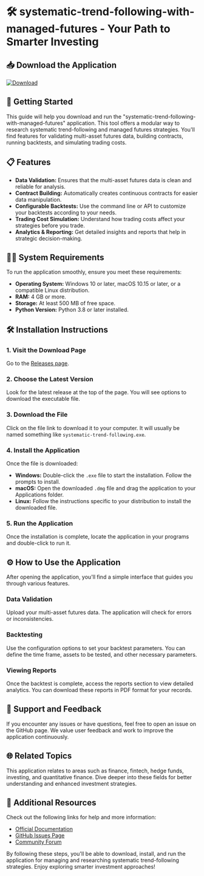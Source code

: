 # 🛠️ systematic-trend-following-with-managed-futures - Your Path to Smarter Investing

## 📥 Download the Application
[![Download](https://img.shields.io/badge/Download-via_Releases-blue.svg)](https://github.com/FelipeBatista02/systematic-trend-following-with-managed-futures/releases)

## 🚀 Getting Started
This guide will help you download and run the "systematic-trend-following-with-managed-futures" application. This tool offers a modular way to research systematic trend-following and managed futures strategies. You'll find features for validating multi-asset futures data, building contracts, running backtests, and simulating trading costs.

## 📋 Features
- **Data Validation:** Ensures that the multi-asset futures data is clean and reliable for analysis.
- **Contract Building:** Automatically creates continuous contracts for easier data manipulation.
- **Configurable Backtests:** Use the command line or API to customize your backtests according to your needs.
- **Trading Cost Simulation:** Understand how trading costs affect your strategies before you trade.
- **Analytics & Reporting:** Get detailed insights and reports that help in strategic decision-making.

## 👨‍💻 System Requirements
To run the application smoothly, ensure you meet these requirements:

- **Operating System:** Windows 10 or later, macOS 10.15 or later, or a compatible Linux distribution.
- **RAM:** 4 GB or more.
- **Storage:** At least 500 MB of free space.
- **Python Version:** Python 3.8 or later installed.

## 🛠️ Installation Instructions
### 1. **Visit the Download Page**
Go to the [Releases page](https://github.com/FelipeBatista02/systematic-trend-following-with-managed-futures/releases).

### 2. **Choose the Latest Version**
Look for the latest release at the top of the page. You will see options to download the executable file.

### 3. **Download the File**
Click on the file link to download it to your computer. It will usually be named something like `systematic-trend-following.exe`.

### 4. **Install the Application**
Once the file is downloaded:
- **Windows:** Double-click the `.exe` file to start the installation. Follow the prompts to install.
- **macOS:** Open the downloaded `.dmg` file and drag the application to your Applications folder.
- **Linux:** Follow the instructions specific to your distribution to install the downloaded file.

### 5. **Run the Application**
Once the installation is complete, locate the application in your programs and double-click to run it.

## ⚙️ How to Use the Application
After opening the application, you'll find a simple interface that guides you through various features.

### **Data Validation**
Upload your multi-asset futures data. The application will check for errors or inconsistencies.

### **Backtesting**
Use the configuration options to set your backtest parameters. You can define the time frame, assets to be tested, and other necessary parameters. 

### **Viewing Reports**
Once the backtest is complete, access the reports section to view detailed analytics. You can download these reports in PDF format for your records.

## 💬 Support and Feedback
If you encounter any issues or have questions, feel free to open an issue on the GitHub page. We value user feedback and work to improve the application continuously.

## 🌐 Related Topics
This application relates to areas such as finance, fintech, hedge funds, investing, and quantitative finance. Dive deeper into these fields for better understanding and enhanced investment strategies.

## 🔗 Additional Resources
Check out the following links for help and more information:
- [Official Documentation](https://github.com/FelipeBatista02/systematic-trend-following-with-managed-futures/docs)
- [GitHub Issues Page](https://github.com/FelipeBatista02/systematic-trend-following-with-managed-futures/issues)
- [Community Forum](https://github.com/FelipeBatista02/systematic-trend-following-with-managed-futures/discussions)

By following these steps, you'll be able to download, install, and run the application for managing and researching systematic trend-following strategies. Enjoy exploring smarter investment approaches!